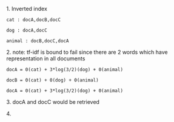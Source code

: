 
1.<a>
    Inverted index
    
    cat : docA,docB,docC

    dog : docA,docC

    animal : docB,docC,docA

2.<doubt>
    note: 
    tf-idf is bound to fail since there are 2 words which have representation in all documents

    docA = 0(cat) + 3*log(3/2)(dog) + 0(animal)

    docB = 0(cat) + 0(dog) + 0(animal)

    docA = 0(cat) + 3*log(3/2)(dog) + 0(animal)

3.<c>
    docA and docC would be retrieved
    
4.<d>
    




